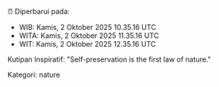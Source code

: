 ⏰ Diperbarui pada:
- WIB: Kamis, 2 Oktober 2025 10.35.16 UTC
- WITA: Kamis, 2 Oktober 2025 11.35.16 UTC
- WIT: Kamis, 2 Oktober 2025 12.35.16 UTC

Kutipan Inspiratif:
"Self-preservation is the first law of nature."


Kategori: nature

